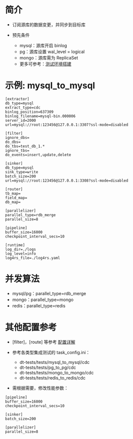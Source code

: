 # 简介
- 订阅源库的数据变更，并同步到目标库

- 预先条件
    - mysql：源库开启 binlog
    - pg：源库设置 wal_level = logical
    - mongo：源库需为 ReplicaSet
    - 更多可参考：[测试环境搭建](../../../dt-tests/README_ZH.md)

# 示例: mysql_to_mysql
```
[extractor]
db_type=mysql
extract_type=cdc
binlog_position=637309
binlog_filename=mysql-bin.000006
server_id=2000
url=mysql://root:123456@127.0.0.1:3307?ssl-mode=disabled

[filter]
ignore_dbs=
do_dbs=
do_tbs=test_db_1.*
ignore_tbs=
do_events=insert,update,delete

[sinker]
db_type=mysql
sink_type=write
batch_size=200
url=mysql://root:123456@127.0.0.1:3308?ssl-mode=disabled

[router]
tb_map=
field_map=
db_map=

[parallelizer]
parallel_type=rdb_merge
parallel_size=8

[pipeline]
buffer_size=16000
checkpoint_interval_secs=10

[runtime]
log_dir=./logs
log_level=info
log4rs_file=./log4rs.yaml
```

# 并发算法
- mysql/pg：parallel_type=rdb_merge
- mongo：parallel_type=mongo
- redis：parallel_type=redis

# 其他配置参考
- [filter]，[route] 等参考 [配置详解](../config.md)
- 参考各类型集成测试的 task_config.ini：
    - dt-tests/tests/mysql_to_mysql/cdc
    - dt-tests/tests/pg_to_pg/cdc
    - dt-tests/tests/mongo_to_mongo/cdc
    - dt-tests/tests/redis_to_redis/cdc

- 需根据需要，修改性能参数：
```
[pipeline]
buffer_size=16000
checkpoint_interval_secs=10

[sinker]
batch_size=200

[parallelizer]
parallel_size=8
```